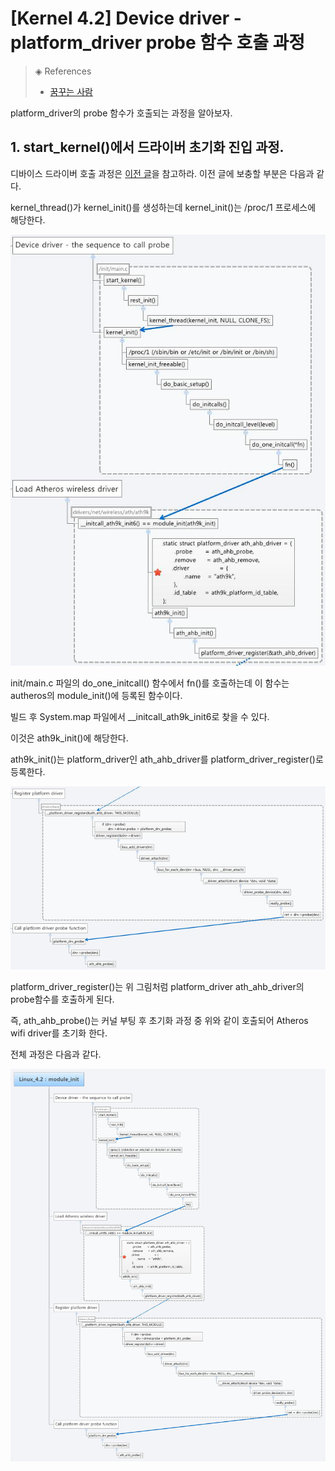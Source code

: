 # [Kernel 4.2] Device driver - platform_driver probe 함수 호출 과정
> ◈ References
>
>  - [꿈꾸는 사람](https://dreamlog.tistory.com/449)

platform_driver의 probe 함수가 호출되는 과정을 알아보자.

## 1. start_kernel()에서 드라이버 초기화 진입 과정.

디바이스 드라이버 호출 과정은 [이전 글](2022/12/2022-12-28-linux_initcall.md)을 참고하라. 이전 글에 보충할 부분은 다음과 같다.

kernel_thread()가 kernel_init()를 생성하는데 kernel_init()는 /proc/1 프로세스에 해당한다.

![img](_media/linux_platform_driver_probe1.png)

init/main.c 파일의 do_one_initcall() 함수에서 fn()를 호출하는데 이 함수는 autheros의 module_init()에 등록된 함수이다.

빌드 후 System.map 파일에서 __initcall_ath9k_init6로 찾을 수 있다.

이것은 ath9k_init()에 해당한다.

ath9k_init()는 platform_driver인 ath_ahb_driver를 platform_driver_register()로 등록한다.

![img](_media/linux_platform_driver_probe2.png)

platform_driver_register()는 위 그림처럼 platform_driver ath_ahb_driver의 probe함수를 호출하게 된다.

즉, ath_ahb_probe()는 커널 부팅 후 초기화 과정 중 위와 같이 호출되어 Atheros wifi driver를 초기화 한다.



전체 과정은 다음과 같다.

![img](_media/linux_platform_driver_probe3.jpg)
